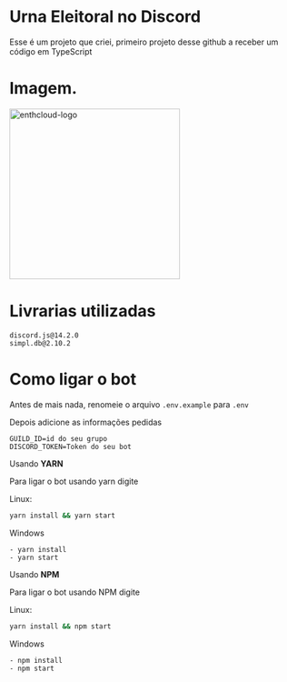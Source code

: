 # Urna Eleitoral no Discord

Esse é um projeto que criei, primeiro projeto desse github a receber um código em TypeScript

# Imagem.

<img src="https://i.imgur.com/y3f1f5g.png" alt="enthcloud-logo" width=300>

# Livrarias utilizadas

```
discord.js@14.2.0
simpl.db@2.10.2
```
# Como ligar o bot

Antes de mais nada, renomeie o arquivo `.env.example` para `.env`

Depois adicione as informações pedidas

```environment
GUILD_ID=id do seu grupo
DISCORD_TOKEN=Token do seu bot
```

Usando **YARN**

Para ligar o bot usando yarn digite

Linux:

```sh
yarn install && yarn start
```

Windows

```
- yarn install
- yarn start
```

Usando **NPM**

Para ligar o bot usando NPM digite

Linux:

```sh
yarn install && npm start
```

Windows

```
- npm install
- npm start
```



